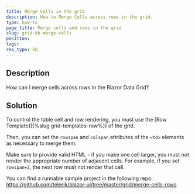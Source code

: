 ```yaml
---
title: Merge Cells in the grid
description: How to Merge Cells across rows in the grid.
type: how-to
page_title: Merge cells and rows in the grid
slug: grid-kb-merge-cells
position: 
tags: 
res_type: kb
---
```



## Description

How can I merge cells across rows in the Blazor Data Grid?


## Solution

To control the table cell and row rendering, you must use the [Row Template]({%slug grid-templates-row%}) of the grid.

Then, you can set the `rowspan` and `colspan` attributes of the `<td>` elements as necessary to merge them.

Make sure to provide valid HTML - if you make one cell larger, you must not render the appropriate number of adjacent cells. For example, if you set `rowspan=2`, the next row must not render that cell.

You can find a runnable sample project in the following repo: <a href="https://github.com/telerik/blazor-ui/tree/master/grid/merge-cells-rows" target="_blank">https://github.com/telerik/blazor-ui/tree/master/grid/merge-cells-rows</a>